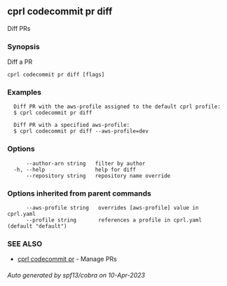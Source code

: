 ## cprl codecommit pr diff

Diff PRs

### Synopsis

Diff a PR

```
cprl codecommit pr diff [flags]
```

### Examples

```
  Diff PR with the aws-profile assigned to the default cprl profile:
  $ cprl codecommit pr diff
  
  Diff PR with a specified aws-profile:
  $ cprl codecommit pr diff --aws-profile=dev
```

### Options

```
      --author-arn string   filter by author
  -h, --help                help for diff
      --repository string   repository name override
```

### Options inherited from parent commands

```
      --aws-profile string   overrides [aws-profile] value in cprl.yaml
      --profile string       references a profile in cprl.yaml (default "default")
```

### SEE ALSO

* [cprl codecommit pr](cprl_codecommit_pr.md)	 - Manage PRs

###### Auto generated by spf13/cobra on 10-Apr-2023
